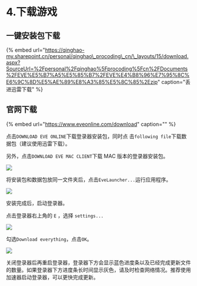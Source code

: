 # 4.下载游戏

## 一键安装包下载

{% embed url="https://qinghao-my.sharepoint.cn/personal/qinghao\_procoding\_cn/\_layouts/15/download.aspx?SourceUrl=%2Fpersonal%2Fqinghao%5Fprocoding%5Fcn%2FDocuments%2FEVE%E5%B7%A5%E5%85%B7%2FEVE%E4%B8%96%E7%95%8C%E6%9C%8D%E5%AE%89%E8%A3%85%E5%8C%85%2Ezip" caption="丢进迅雷下载" %}



## 官网下载

{% embed url="https://www.eveonline.com/download" caption="" %}

点击`DOWNLOAD EVE ONLINE`下载登录器安装包，同时点 击`following file`下载数据包（建议使用迅雷下载）。

另外，点击`DOWNLOAD EVE MAC CLIENT`下载 MAC 版本的登录器安装包。

![](../.gitbook/assets/1585660110884-8c8de4227e842826.png)

将安装包和数据包放同一文件夹后，点击`EveLauncher...`运行应用程序。

![](../.gitbook/assets/1585661671942-50032f52896de32c.png)

安装完成后，启动登录器。

点击登录器右上角的 `E` ，选择 `settings...`

![](../.gitbook/assets/1585660796466-7bff69107a09b8ef.png)

勾选`Download everything`，点击`OK`。

![](../.gitbook/assets/1585661110292-7e3d6d655cba69b1.png)

关闭登录器后再重启登录器，登录器下方会显示蓝色进度条以及已经完成更新文件的数量。如果登录器下方进度条长时间显示灰色，请及时检查网络情况。推荐使用加速器启动登录器，可以更快完成更新。

